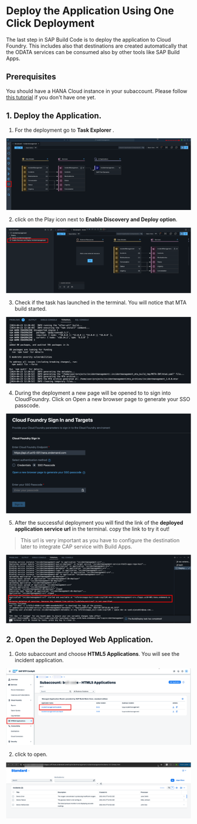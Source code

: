 # Deploy the Application Using One Click Deployment

The last step in SAP Build Code is to deploy the application to Cloud Foundry. This includes also that destinations are created automatically that the ODATA services can be consumed also by other tools like SAP Build Apps.

## Prerequisites

You should have a HANA Cloud instance in your subaccount. Please follow [this tutorial](https://developers.sap.com/tutorials/btp-app-hana-cloud-setup.html#3b20e31c-e9eb-44f7-98ed-ceabfd9e586e) if you don't have one yet.

## 1. Deploy the Application.

1. For the deployment go to **Task Explorer** .

![](./images/taskexplorer.png)

2. click on the Play icon next to **Enable Discovery and Deploy option**.

![](./images/enable.png)

3. Check if the task has launched in the terminal. You will notice that MTA build started. 

![](./images/mta.png)

4. During the deployment a new page will be opened to to sign into CloudFoundry. Click on Open a new browser page to generate your SSO passcode.

![](./images/cflogin.png)

5. After the successful deployment you will find the link of the **deployed application service url** in the terminal. copy the link to try it out!
> This url is very important as you have to configure the destination later to integrate CAP service with Build Apps.

![](./images/deployedapp.png)

## 2. Open the Deployed Web Application.

1. Goto subaccount and choose **HTML5 Applications**. You will see the incident application. 

![](./images/webapp.png)

2. click to open.

![](./images/deployedurl.png)










